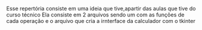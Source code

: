 Esse repertória consiste em uma ideia que tive,apartir das aulas que tive do curso técnico
Ela consiste em 2 arquivos sendo um com as funções de cada operação e o arquivo que cria a irnterface da calculador com o tkinter
